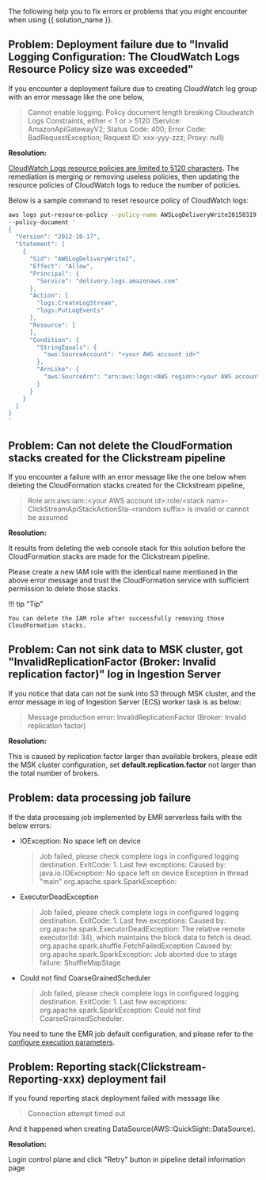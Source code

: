 The following help you to fix errors or problems that you might encounter when using {{ solution_name }}.

## Problem: Deployment failure due to "Invalid Logging Configuration: The CloudWatch Logs Resource Policy size was exceeded"

If you encounter a deployment failure due to creating CloudWatch log group with an error message like the one below,

> Cannot enable logging. Policy document length breaking Cloudwatch Logs Constraints, either < 1 or > 5120 (Service: AmazonApiGatewayV2; Status Code: 400; Error Code: BadRequestException; Request ID: xxx-yyy-zzz; Proxy: null)

**Resolution:**

[CloudWatch Logs resource policies are limited to 5120 characters][log-resource-policy-limit]. The remediation is merging or removing useless policies, then updating the resource policies of CloudWatch logs to reduce the number of policies.

Below is a sample command to reset resource policy of CloudWatch logs:

```bash
aws logs put-resource-policy --policy-name AWSLogDeliveryWrite20150319 \
--policy-document '
{
  "Version": "2012-10-17",
  "Statement": [
    {
      "Sid": "AWSLogDeliveryWrite2",
      "Effect": "Allow",
      "Principal": {
        "Service": "delivery.logs.amazonaws.com"
      },
      "Action": [
        "logs:CreateLogStream",
        "logs:PutLogEvents"
      ],
      "Resource": [
      ],
      "Condition": {
        "StringEquals": {
          "aws:SourceAccount": "<your AWS account id>"
        },
        "ArnLike": {
          "aws:SourceArn": "arn:aws:logs:<AWS region>:<your AWS account id>:*"
        }
      }
    }
  ]
}
'
```

## Problem: Can not delete the CloudFormation stacks created for the Clickstream pipeline

If you encounter a failure with an error message like the one below when deleting the CloudFormation stacks created for the Clickstream pipeline,

> Role arn:aws:iam::<your AWS account id\>:role/<stack nam\>-ClickStreamApiStackActionSta-<random suffix\> is invalid or cannot be assumed

**Resolution:**

It results from deleting the web console stack for this solution before the CloudFormation stacks are made for the Clickstream pipeline.

Please create a new IAM role with the identical name mentioned in the above error message and trust the CloudFormation service with sufficient permission to delete those stacks.

!!! tip "Tip"

    You can delete the IAM role after successfully removing those CloudFormation stacks.

[log-resource-policy-limit]: https://docs.aws.amazon.com/AmazonCloudWatch/latest/logs/AWS-logs-and-resource-policy.html#AWS-logs-infrastructure-CWL

## Problem: Can not sink data to MSK cluster, got "InvalidReplicationFactor (Broker: Invalid replication factor)" log in Ingestion Server

If you notice that data can not be sunk into S3 through MSK cluster, and the error message in log of Ingestion Server (ECS) worker task is as below:

> Message production error: InvalidReplicationFactor (Broker: Invalid replication factor)

**Resolution:**

This is caused by replication factor larger than available brokers, please edit the MSK cluster configuration, set **default.replication.factor** not larger than the total number of brokers.

## Problem: data processing job failure

If the data processing job implemented by EMR serverless fails with the below errors:

- IOException: No space left on device

    >Job failed, please check complete logs in configured logging destination. ExitCode: 1. Last few exceptions: Caused by: java.io.IOException: No space left on device Exception in thread "main" org.apache.spark.SparkException:

- ExecutorDeadException

    > Job failed, please check complete logs in configured logging destination. ExitCode: 1. Last few exceptions: Caused by: org.apache.spark.ExecutorDeadException: The relative remote executor(Id: 34), which maintains the block data to fetch is dead. org.apache.spark.shuffle.FetchFailedException Caused by: org.apache.spark.SparkException: Job aborted due to stage failure: ShuffleMapStage

- Could not find CoarseGrainedScheduler

    > Job failed, please check complete logs in configured logging destination. ExitCode: 1. Last few exceptions: org.apache.spark.SparkException: Could not find CoarseGrainedScheduler.

You need to tune the EMR job default configuration, and please refer to the [configure execution parameters](./pipeline-mgmt/data-processing/configure-execution-para.md#config-spark-job-parameters).

## Problem: Reporting stack(Clickstream-Reporting-xxx) deployment fail

If you found reporting stack deployment failed with message like 

> Connection attempt timed out

And it happened when creating DataSource(AWS::QuickSight::DataSource).

**Resolution:**

Login control plane and click "Retry" button in pipeline detail information page